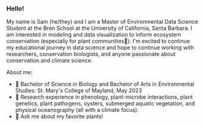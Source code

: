 ### Hello!

My name is Sam (he/they) and I am a Master of Environmental Data Science Student at the Bren School at the University of California, Santa Barbara. I am interested in  modeling and data visualization to inform ecosystem conservation (especially for plant communities🌱). I'm excited to continue my educational journey in data science and hope to continue working with researchers, conservation biologists, and anyone passionate about conservation and climate science.

About me:
- 🏫 Bachelor of Science in Biology and Bachelor of Arts in Environmental Studies: St. Mary's College of Mayland, May 2023
- 🌱 Research experience in phenology, plant-microbe interactions, plant genetics, plant pathogens, oysters, submerged aquatic vegetation, and physical oceanography (all with a climate focus).
- 💬 Ask me about my favorite plants!

